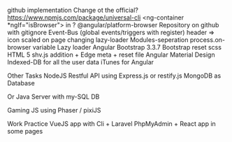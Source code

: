 github implementation
Change ot the official? https://www.npmjs.com/package/universal-cli
<ng-container *ngIf="isBrowser">  in ? @angular/platform-browser
Repository on github with gitignore
Event-Bus (global events/triggers with register)
	header => icon scaled on page changing
lazy-loader
Modules-seperation
process.on-browser variable
Lazy loader
Angular Bootstrap 3.3.7
Bootstrap reset scss
HTML 5 shv.js addition + Edge meta + reset file
Angular Material Design
Indexed-DB for all the user data
iTunes for Angular


Other Tasks
NodeJS Restful API using Express.js or restify.js
MongoDB as Database

Or Java Server with my-SQL DB

Gaming JS
using Phaser / pixiJS

Work Practice
VueJS app with Cli + Laravel PhpMyAdmin + React app in some pages

